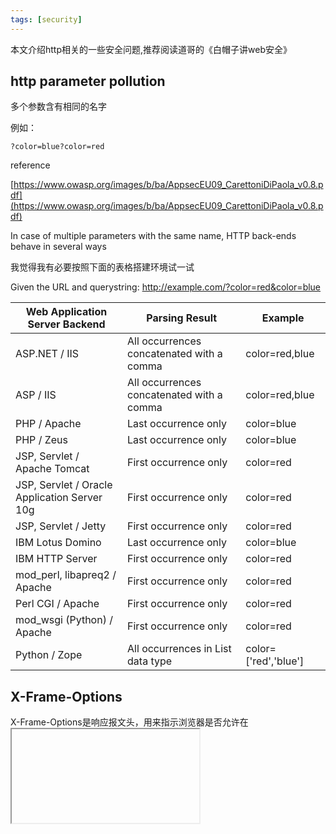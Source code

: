 ```yaml
---
tags: [security]
---
```

本文介绍http相关的一些安全问题,推荐阅读道哥的《白帽子讲web安全》

## http parameter pollution

多个参数含有相同的名字

例如：
```
?color=blue?color=red
```

reference

[https://www.owasp.org/images/b/ba/AppsecEU09_CarettoniDiPaola_v0.8.pdf](https://www.owasp.org/images/b/ba/AppsecEU09_CarettoniDiPaola_v0.8.pdf)

In case of multiple parameters with the same name, HTTP back-ends behave in several ways

我觉得我有必要按照下面的表格搭建环境试一试

Given the URL and querystring: http://example.com/?color=red&color=blue

|Web Application Server Backend |Parsing Result |Example|
|-------------------------------|---------------|-------|
|ASP.NET / IIS|All occurrences concatenated with a comma|color=red,blue|
|ASP / IIS|All occurrences concatenated with a comma|color=red,blue|
|PHP / Apache|	Last occurrence only|	color=blue|
|PHP / Zeus|	Last occurrence only|	color=blue|
|JSP, Servlet / Apache Tomcat|	First occurrence only|	color=red|
|JSP, Servlet / Oracle Application Server 10g|	First occurrence only|	color=red|
|JSP, Servlet / Jetty|	First occurrence only|	color=red|
|IBM Lotus Domino|	Last occurrence only|	color=blue|
|IBM HTTP Server|	First occurrence only|	color=red|
|mod_perl, libapreq2 / Apache|	First occurrence only|	color=red|
|Perl CGI / Apache|	First occurrence only|	color=red|
|mod_wsgi (Python) / Apache|	First occurrence only|	color=red|
|Python / Zope|	All occurrences in List data type|	color=['red','blue']|


## X-Frame-Options
X-Frame-Options是响应报文头，用来指示浏览器是否允许在<frame> <iframe>中渲染页面，正确的使用该报文头可以防治点击劫持（Clickjacking)

## Access-Control-Allow-Origin
浏览器实现的同源策略是一种安全保护机制，但是它也限制正常的跨域访问。w3制定了一个新的标准用来解决跨域访问问题。

例如
```
# 客户端
curl -H "Origin:http://www.example.com" --url http://example.com
# 服务端
<?php
header("Access-Control-Allow-Origin:*");
?>
```















